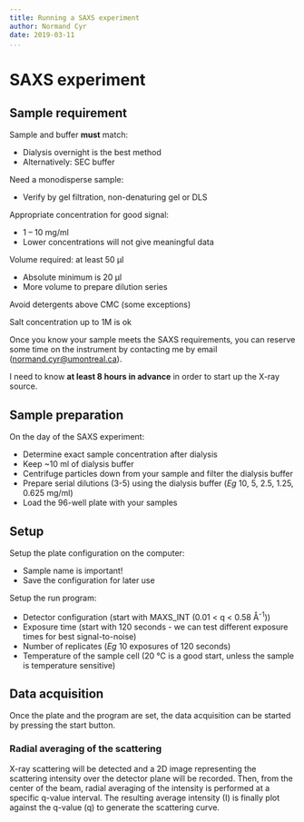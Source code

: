 ```yaml
---
title: Running a SAXS experiment
author: Normand Cyr
date: 2019-03-11
...
```


# SAXS experiment


## Sample requirement

Sample and buffer **must** match:

* Dialysis overnight is the best method
* Alternatively: SEC buffer

Need a monodisperse sample:

* Verify by gel filtration, non-denaturing gel or DLS

Appropriate concentration for good signal:

* 1 – 10 mg/ml
* Lower concentrations will not give meaningful data

Volume required: at least 50 µl

* Absolute minimum is 20 µl
* More volume to prepare dilution series

Avoid detergents above CMC (some exceptions)

Salt concentration up to 1M is ok

Once you know your sample meets the SAXS requirements, you can reserve some time on the instrument by contacting me by email ([normand.cyr@umontreal.ca](mailto:normand.cyr@umontreal.ca)).

I need to know **at least 8 hours in advance** in order to start up the X-ray source.

## Sample preparation

On the day of the SAXS experiment:

* Determine exact sample concentration after dialysis
* Keep ~10 ml of dialysis buffer
* Centrifuge particles down from your sample and filter the dialysis buffer
* Prepare serial dilutions (3-5) using the dialysis buffer (*Eg* 10, 5, 2.5, 1.25, 0.625 mg/ml)
* Load the 96-well plate with your samples

## Setup

Setup the plate configuration on the computer:

* Sample name is important!
* Save the configuration for later use

Setup the run program:

* Detector configuration (start with MAXS_INT (0.01 < q < 0.58 Å<sup>-1</sup>))
* Exposure time (start with 120 seconds - we can test different exposure times for best signal-to-noise)
* Number of replicates (*Eg* 10 exposures of 120 seconds)
* Temperature of the sample cell (20 °C is a good start, unless the sample is temperature sensitive)

## Data acquisition

Once the plate and the program are set, the data acquisition can be started by pressing the start button.

### Radial averaging of the scattering

X-ray scattering will be detected and a 2D image representing the scattering intensity over the detector plane will be recorded. Then, from the center of the beam, radial averaging of the intensity is performed at a specific q-value interval. The resulting average intensity (I) is finally plot against the q-value (q) to generate the scattering curve.
